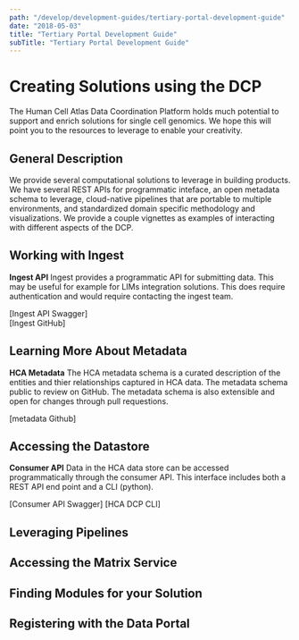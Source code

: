 ```yaml
---
path: "/develop/development-guides/tertiary-portal-development-guide"
date: "2018-05-03"
title: "Tertiary Portal Development Guide"
subTitle: "Tertiary Portal Development Guide"
---
```


# Creating Solutions using the DCP

The Human Cell Atlas Data Coordination Platform holds much potential to support and enrich solutions for single cell genomics. We hope this will point you to the resources to leverage to enable your creativity.

## General Description

We provide several computational solutions to leverage in building products. We have several REST APIs for programmatic inteface, an open metadata schema to leverage, cloud-native pipelines that are portable to multiple environments, and standardized domain specific methodology and visualizations. We provide a couple vignettes as examples of interacting with different aspects of the DCP.

## Working with Ingest

**Ingest API** Ingest provides a programmatic API for submitting data. This may be useful for example for LIMs integration solutions. This does require authentication and would require contacting the ingest team.

[Ingest API Swagger]  
[Ingest GitHub]  

## Learning More About Metadata

**HCA Metadata** The HCA metadata schema is a curated description of the entities and thier relationships captured in HCA data. The metadata schema public to review on GitHub. The metadata schema is also extensible and open for changes through pull requestions.

[metadata Github]  

## Accessing the Datastore

**Consumer API** Data in the HCA data store can be accessed programmatically through the consumer API. This interface includes both a REST API end point and a CLI (python).

[Consumer API Swagger]
[HCA DCP CLI]

## Leveraging Pipelines

## Accessing the Matrix Service

## Finding Modules for your Solution

## Registering with the Data Portal
